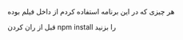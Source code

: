 هر چیزی که در این برنامه استفاده کردم از داخل فیلم بوده 





قبل از ران کردن npm install را بزنید 

